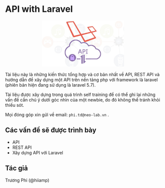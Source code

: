 # API with Laravel

<p align="center">
	<img style="height:150px" src="image/api1.jpg" />
</p>

Tài liệu này là những kiến thức tổng hợp và cơ bản nhất về API, REST API và hướng dẫn để xây dựng một API trên nền tảng php với framework là laravel (phiên bản hiện đang sử dụng là laravel 5.7).

Tài liệu được xây dựng trong quá trình self training để có thể ghi lại những vấn đề cần chú ý dưới góc nhìn của một newbie, do đó không thể tránh khỏi thiếu sót.

Mọi đóng góp xin gửi về email: `phi.td@neo-lab.vn` .

## Các vấn đề sẽ được trình bày

* API
* REST API
* Xây dựng API với Laravel

## Tác giả

Trương Phi (@hiiamp)

